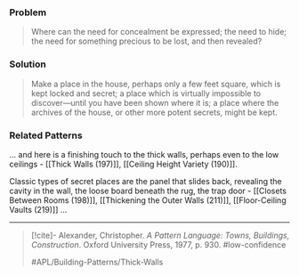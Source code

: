 ### Problem
>Where can the need for concealment be expressed; the need to hide; the need for something precious to be lost, and then revealed?

### Solution
>Make a place in the house, perhaps only a few feet square, which is kept locked and secret; a place which is virtually impossible to discover—until you have been shown where it is; a place where the archives of the house, or other more potent secrets, might be kept.

### Related Patterns
... and here is a finishing touch to the thick walls, perhaps even to the low ceilings - [[Thick Walls (197)]], [[Ceiling Height Variety (190)]].

Classic types of secret places are the panel that slides back, revealing the cavity in the wall, the loose board beneath the rug, the trap door - [[Closets Between Rooms (198)]], [[Thickening the Outer Walls (211)]], [[Floor-Ceiling Vaults (219)]] ...

---

> [!cite]- Alexander, Christopher. _A Pattern Language: Towns, Buildings, Construction_. Oxford University Press, 1977, p. 930.
> #low-confidence
>
> #APL/Building-Patterns/Thick-Walls
